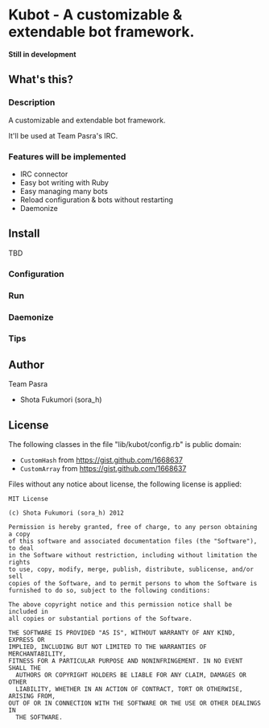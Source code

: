 # Kubot - A customizable & extendable bot framework.

__Still in development__

## What's this?

### Description

A customizable and extendable bot framework.

It'll be used at Team Pasra's IRC.

### Features will be implemented

* IRC connector
* Easy bot writing with Ruby
* Easy managing many bots
* Reload configuration & bots without restarting
* Daemonize

## Install

TBD

### Configuration

### Run

### Daemonize

### Tips

## Author

Team Pasra

* Shota Fukumori (sora\_h)

## License

The following classes in the file "lib/kubot/config.rb" is public domain:

* `CustomHash` from <https://gist.github.com/1668637>
* `CustomArray` from <https://gist.github.com/1668637>

Files without any notice about license, the following license is applied:

    MIT License

    (c) Shota Fukumori (sora_h) 2012

    Permission is hereby granted, free of charge, to any person obtaining a copy
    of this software and associated documentation files (the "Software"), to deal
    in the Software without restriction, including without limitation the rights
    to use, copy, modify, merge, publish, distribute, sublicense, and/or sell
    copies of the Software, and to permit persons to whom the Software is
    furnished to do so, subject to the following conditions:

    The above copyright notice and this permission notice shall be included in
    all copies or substantial portions of the Software.

    THE SOFTWARE IS PROVIDED "AS IS", WITHOUT WARRANTY OF ANY KIND, EXPRESS OR
    IMPLIED, INCLUDING BUT NOT LIMITED TO THE WARRANTIES OF MERCHANTABILITY,
    FITNESS FOR A PARTICULAR PURPOSE AND NONINFRINGEMENT. IN NO EVENT SHALL THE
      AUTHORS OR COPYRIGHT HOLDERS BE LIABLE FOR ANY CLAIM, DAMAGES OR OTHER
      LIABILITY, WHETHER IN AN ACTION OF CONTRACT, TORT OR OTHERWISE, ARISING FROM,
    OUT OF OR IN CONNECTION WITH THE SOFTWARE OR THE USE OR OTHER DEALINGS IN
      THE SOFTWARE.



